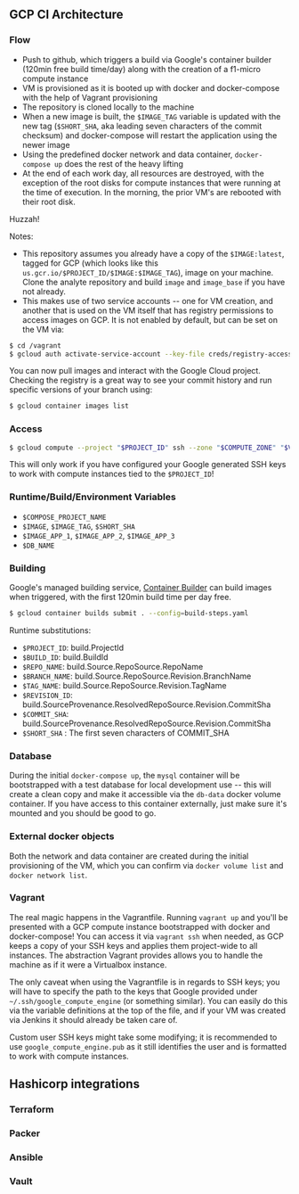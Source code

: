 ## GCP CI Architecture

### Flow

- Push to github, which triggers a build via Google's container builder (120min free build time/day) along with the creation of a f1-micro compute instance
- VM is provisioned as it is booted up with docker and docker-compose with the help of Vagrant provisioning
- The repository is cloned locally to the machine
- When a new image is built, the `$IMAGE_TAG` variable is updated with the new tag (`$SHORT_SHA`, aka leading seven characters of the commit checksum) and docker-compose will restart the application using the newer image
- Using the predefined docker network and data container, `docker-compose up` does the rest of the heavy lifting
- At the end of each work day, all resources are destroyed, with the exception of the root disks for compute instances that were running at the time of execution. In the morning, the prior VM's are rebooted with their root disk.

Huzzah!

Notes:

- This repository assumes you already have a copy of the `$IMAGE:latest`, tagged for GCP (which looks like this `us.gcr.io/$PROJECT_ID/$IMAGE:$IMAGE_TAG`), image on your machine. Clone the analyte repository and build `image` and `image_base` if you have not already.
- This makes use of two service accounts -- one for VM creation, and another that is used on the VM itself that has registry permissions to access images on GCP. It is not enabled by default, but can be set on the VM via:

```Bash
$ cd /vagrant
$ gcloud auth activate-service-account --key-file creds/registry-access.json
```

You can now pull images and interact with the Google Cloud project. Checking the registry is a great way to see your commit history and run specific versions of your branch using:

```Bash
$ gcloud container images list
```
### Access

```Bash
$ gcloud compute --project "$PROJECT_ID" ssh --zone "$COMPUTE_ZONE" "$VM_NAME"
```

This will only work if you have configured your Google generated SSH keys to work with compute instances tied to the `$PROJECT_ID`!

### Runtime/Build/Environment Variables

- `$COMPOSE_PROJECT_NAME`
- `$IMAGE`, `$IMAGE_TAG`, `$SHORT_SHA`
- `$IMAGE_APP_1`, `$IMAGE_APP_2`, `$IMAGE_APP_3`
- `$DB_NAME`

### Building

Google's managed building service, [Container Builder](https://cloud.google.com/container-builder/) can build images when triggered, with the first 120min build time per day free.

```Bash
$ gcloud container builds submit . --config=build-steps.yaml
```

Runtime substitutions:

- `$PROJECT_ID`: build.ProjectId
- `$BUILD_ID`: build.BuildId
- `$REPO_NAME`: build.Source.RepoSource.RepoName
- `$BRANCH_NAME`: build.Source.RepoSource.Revision.BranchName
- `$TAG_NAME`: build.Source.RepoSource.Revision.TagName
- `$REVISION_ID`: build.SourceProvenance.ResolvedRepoSource.Revision.CommitSha
- `$COMMIT_SHA`: build.SourceProvenance.ResolvedRepoSource.Revision.CommitSha
- `$SHORT_SHA` : The first seven characters of COMMIT_SHA


### Database

During the initial `docker-compose up`, the `mysql` container will be bootstrapped with a test database for local development use -- this will create a clean copy and make it accessible via the `db-data` docker volume container. If you have access to this container externally, just make sure it's mounted and you should be good to go.

### External docker objects

Both the network and data container are created during the initial provisioning of the VM, which you can confirm via `docker volume list` and `docker network list`.

### Vagrant

The real magic happens in the Vagrantfile. Running `vagrant up` and you'll be presented with a GCP compute instance bootstrapped with docker and docker-compose! You can access it via `vagrant ssh` when needed, as GCP keeps a copy of your SSH keys and applies them project-wide to all instances. The abstraction Vagrant provides allows you to handle the machine as if it were a Virtualbox instance.

The only caveat when using the Vagrantfile is in regards to SSH keys; you will have to specify the path to the keys that Google provided under `~/.ssh/google_compute_engine` (or something similar). You can easily do this via the variable definitions at the top of the file, and if your VM was created via Jenkins it should already be taken care of.

Custom user SSH keys might take some modifying; it is recommended to use `google_compute_engine.pub` as it still identifies the user and is formatted to work with compute instances.

## Hashicorp integrations

### Terraform

### Packer

### Ansible

### Vault
